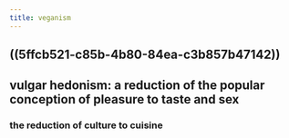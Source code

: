 ```yaml
---
title: veganism
---
```


## ((5ffcb521-c85b-4b80-84ea-c3b857b47142))
## vulgar hedonism: a reduction of the popular conception of pleasure to taste and sex
### the reduction of culture to cuisine
###
